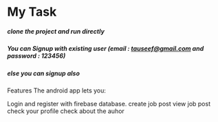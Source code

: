 # My Task
##### clone the project and run directly
##### You can Signup with existing user (email : tauseef@gmail.com and password : 123456)
##### else you can signup also

Features
The android app lets you:

Login and register with firebase database.
create job post
view job post
check your profile
check about the auhor
